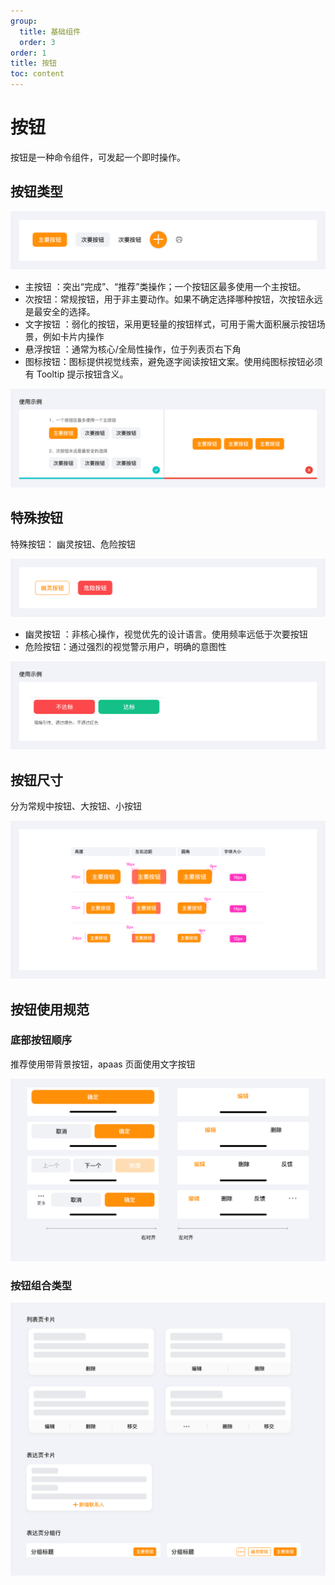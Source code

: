 ```yaml
---
group:
  title: 基础组件
  order: 3
order: 1
title: 按钮
toc: content
---
```


# 按钮

按钮是一种命令组件，可发起一个即时操作。

## 按钮类型

<img class="preview-img no-padding" src="./assets/images/button/type.png">

- 主按钮 ：突出“完成”、“推荐”类操作；一个按钮区最多使用一个主按钮。
- 次按钮：常规按钮，用于非主要动作。如果不确定选择哪种按钮，次按钮永远是最安全的选择。
- 文字按钮 ：弱化的按钮，采用更轻量的按钮样式，可用于需大面积展示按钮场景，例如卡片内操作
- 悬浮按钮 ：通常为核心/全局性操作，位于列表页右下角
- 图标按钮：图标提供视觉线索，避免逐字阅读按钮文案。使用纯图标按钮必须有 Tooltip 提示按钮含义。

<img class="preview-img no-padding" src="./assets/images/button/type-demo.png">

## 特殊按钮

特殊按钮： 幽灵按钮、危险按钮

<img class="preview-img no-padding" src="./assets/images/button/special.png">

- 幽灵按钮 ：非核心操作，视觉优先的设计语言。使用频率远低于次要按钮
- 危险按钮：通过强烈的视觉警示用户，明确的意图性

<img class="preview-img no-padding" src="./assets/images/button/special-demo.png">

## 按钮尺寸

分为常规中按钮、大按钮、小按钮

<img class="preview-img no-padding" src="./assets/images/button/size.png">

## 按钮使用规范

### 底部按钮顺序

推荐使用带背景按钮，apaas 页面使用文字按钮

<img class="preview-img no-padding" src="./assets/images/button/footer-button-sort.png">

### 按钮组合类型

<img class="preview-img no-padding" src="./assets/images/button/content.png">
